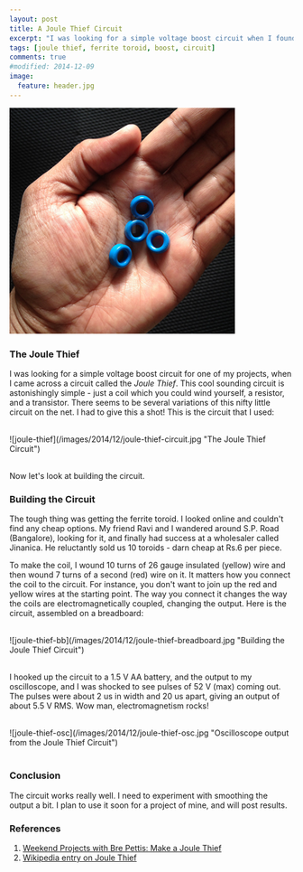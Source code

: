 ```yaml
---
layout: post
title: A Joule Thief Circuit
excerpt: "I was looking for a simple voltage boost circuit when I found the Joule Thief."
tags: [joule thief, ferrite toroid, boost, circuit]
comments: true
#modified: 2014-12-09
image:
  feature: header.jpg
---
```


![ferrite toroid](/images/2014/12/ferrite-toroids.jpg "Ferrite Toroids")

### The Joule Thief

I was looking for a simple voltage boost circuit for one of my
projects, when I came across a circuit called the *Joule Thief*. This
cool sounding circuit is astonishingly simple - just a coil which you
could wind yourself, a resistor, and a transistor. There seems to be
several variations of this nifty little circuit on the net. I had to
give this a shot! This is the circuit that I used:

<br />
![joule-thief](/images/2014/12/joule-thief-circuit.jpg "The Joule Thief Circuit")
<br /><br />


Now let's look at building the circuit.

### Building the Circuit

The tough thing was getting the ferrite toroid. I looked online and
couldn't find any cheap options. My friend Ravi and I wandered around
S.P. Road (Bangalore), looking for it, and finally had success at a
wholesaler called Jinanica. He reluctantly sold us 10 toroids - darn
cheap at Rs.6 per piece. 

To make the coil, I wound 10 turns of 26 gauge insulated (yellow) wire
and then wound 7 turns of a second (red) wire on it. It matters how
you connect the coil to the circuit. For instance, you don't want to
join up the red and yellow wires at the starting point. The way you
connect it changes the way the coils are electromagnetically coupled,
changing the output. Here is the circuit, assembled on a breadboard:

<br />
![joule-thief-bb](/images/2014/12/joule-thief-breadboard.jpg "Building the Joule Thief Circuit")
<br /><br />

I hooked up the circuit to a 1.5 V AA battery, and the output to my
oscilloscope, and I was shocked to see pulses of 52 V (max) coming
out. The pulses were about 2 us in width and 20 us apart, giving an
output of about 5.5 V RMS. Wow man, electromagnetism rocks!

<br />
![joule-thief-osc](/images/2014/12/joule-thief-osc.jpg "Oscilloscope output from the Joule Thief Circuit")
<br /><br />


### Conclusion

The circuit works really well. I need to experiment with smoothing the
output a bit. I plan to use it soon for a project of mine, and will
post results.

### References

1. [Weekend Projects with Bre Pettis: Make a Joule Thief][1]
2. [Wikipedia entry on Joule Thief][2]

[1]:http://www.evilmadscientist.com/2007/weekend-projects-with-bre-pettis-make-a-joule-thief/
[2]:http://en.wikipedia.org/wiki/Joule_thief
